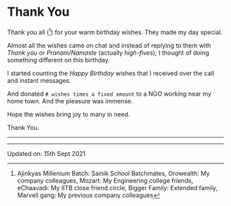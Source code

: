 # Thank You

Thank you all ([^wellWishers]) for your warm birthday wishes. They made my day
special.

Almost all the wishes came on chat and instead of replying to them with
*Thank you* or *Pranam/Namaste* (actually *high-fives*); I thought of doing
something different on this birthday.

I started counting the *Happy Birthday* wishes that I received over the call and
instant messages.

And donated `# wishes times a fixed amount` to a NGO working near my home town.
And the pleasure was immense.

Hope the wishes bring joy to many in need.

Thank You.

---

[^wellWishers]: Ajinkyas Millenium Batch: Sainik School Batchmates, Orowealth: My company colleagues, Mozart: My Engineering college friends, eChaavadi: My IITB close friend circle, Bigger Family: Extended family, Marvell gang: My previous company colleagues

---

Updated on: 15th Sept 2021
